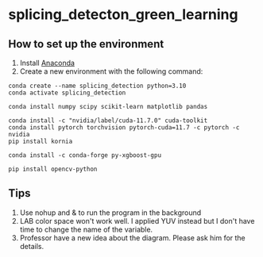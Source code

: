 # splicing_detecton_green_learning

## How to set up the environment
1. Install [Anaconda](https://www.anaconda.com/products/individual)
2. Create a new environment with the following command:
```
conda create --name splicing_detection python=3.10
conda activate splicing_detection

conda install numpy scipy scikit-learn matplotlib pandas

conda install -c "nvidia/label/cuda-11.7.0" cuda-toolkit
conda install pytorch torchvision pytorch-cuda=11.7 -c pytorch -c nvidia
pip install kornia

conda install -c conda-forge py-xgboost-gpu

pip install opencv-python
```

## Tips
1. Use nohup and & to run the program in the background
2. LAB color space won't work well. I applied YUV instead but I don't have time to change the name of the variable.
3. Professor have a new idea about the diagram. Please ask him for the details.
